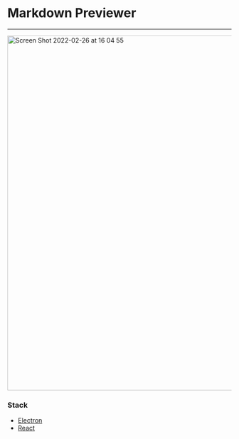 # Markdown Previewer

----

<img width="799" alt="Screen Shot 2022-02-26 at 16 04 55" src="https://user-images.githubusercontent.com/9916318/155856012-c3b12a1e-2a70-4ef4-97af-915add6105c4.png">

### Stack
-  [Electron](https://www.electronjs.org/)
-  [React](https://reactjs.org)
